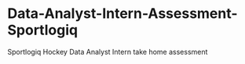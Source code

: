 # Data-Analyst-Intern-Assessment-Sportlogiq
Sportlogiq Hockey Data Analyst Intern take home assessment 
